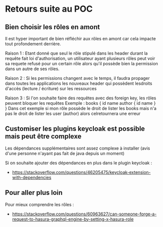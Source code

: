 # Retours suite au POC

## Bien choisir les rôles en amont

Il est hyper important de bien réfléchir aux rôles en amont car cela impacte tout profondement derrière.

Raison 1 :
Etant donné que seul le rôle stipulé dans les header durant la requête fait loi d'authorisation, un utilisateur ayant plusieurs rôles peut voir sa requete refusé pour un certain rôle alors qu'il possède bien la permission dans un autre de ses rôles.

Raison 2 :
Si les permissions changent avec le temps, il faudra propager dans toutes les applications les nouveaux header qui possèdent lesdroits d'accès (lecture / écriture) sur les ressources

Raison 3 :
Si l'on souhaite faire des requêtes avec des foreign key, les rôles peuvent bloquer les requêtes
Exemple :
  books {
    id
    name
    author {
      id
      name
    }
  }
Dans cet exemple si mon rôle possède le droit de lister les books mais n'a pas le droit de lister les user (author) alors celretournera une erreur

## Customiser les plugins keycloak est possible mais peut être complexe

Les dépendances supplémentaires sont assez complexe à installer (avis d'une personne n'ayant pas fait de java depuis un moment)

Si on souhaite ajouter des dépendances en plus dans le plugin keycloak :
- https://stackoverflow.com/questions/46205475/keycloak-extension-with-dependencies

## Pour aller plus loin

Pour mieux comprendre les rôles :
- https://stackoverflow.com/questions/60963627/can-someone-forge-a-request-to-hasura-graphql-engine-by-setting-x-hasura-role
